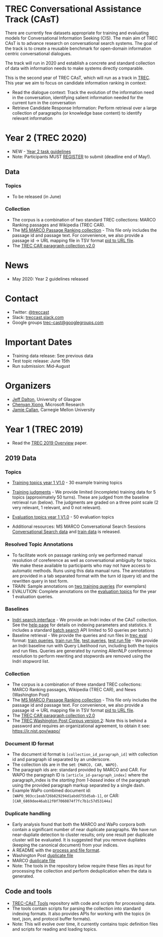 # TREC Conversational Assistance Track (CAsT) 

There are currently few datasets appropriate for training and evaluating models for Conversational Information Seeking (CIS). The main aim of TREC CAsT is to advance research on conversational search systems. The goal of the track is to create a reusable benchmark for open-domain information centric conversational dialogues. 

The track will run in 2020 and establish a concrete and standard collection of data with information needs to make systems directly comparable. 

This is the second year of TREC CAsT, which will run as a track in [TREC](https://trec.nist.gov/). This year we aim to focus on candidate information ranking in context:
* Read the dialogue context: Track the evolution of the information need in the conversation, identifying salient information needed for the current turn in the conversation
* Retrieve Candidate Response Information: Perform retrieval over a large collection of paragraphs (or knowledge base content) to identify relevant information

# Year 2 (TREC 2020)
 * NEW - [Year 2 task guidelines](https://docs.google.com/document/d/1B_NpYdl7FU4EiYeAyWJ9c_CBn-Z6hyF4Zq3XJjADBeU/edit?usp=sharing)
* Note: Participants MUST [REGISTER](https://ir.nist.gov/trecsubmit.open/application.html) to submit (deadline end of May!).

## Data 
### Topics
 * To be released (in June) 
 
### Collection
 * The corpus is a combination of two standard TREC collections: MARCO Ranking passages and Wikipedia (TREC CAR).
 * The [MS MARCO Passage Ranking collection](https://msmarco.blob.core.windows.net/msmarcoranking/collection.tar.gz) - This file only includes the passage id and passage text.  For convenience, we also provide a passage id -> URL mapping file in TSV format [pid to URL file](http://boston.lti.cs.cmu.edu/vaibhav2/cast/marco_pas_url.tsv). 
 * The [TREC CAR paragraph collection v2.0](http://trec-car.cs.unh.edu/datareleases/v2.0/paragraphCorpus.v2.0.tar.xz)

# News
 - May 2020: Year 2 guidelines released

# Contact
* Twitter: [@treccast](https://twitter.com/treccast)
* Slack: [treccast.slack.com](https://join.slack.com/t/treccast/shared_invite/enQtNDgwOTE0NTY3MDQyLTljNTM0YmZmYzY0NzJiODNiYWYyMmZjMGRmZTNlNTZlZGVhY2JiNzlkMjc0ODc3NjU0NzkzMTlhYzFmNWFkNTk)
* Google groups [trec-cast@googlegroups.com](https://groups.google.com/forum/#!forum/trec-cast)

# Important Dates
* Training data release: See previous data
* Test topic release: June 15th
* Run submission: Mid-August


# Organizers
 * [Jeff Dalton](http://www.dcs.gla.ac.uk/~jeff/), University of Glasgow
 * [Chenyan Xiong](https://www.linkedin.com/in/chenyan-xiong-4a103257/), Microsoft Research
 * [Jamie Callan](http://www.cs.cmu.edu/~callan/), Carnegie Mellon University
 
# Year 1 (TREC 2019)
* Read the [TREC 2019 Overview](https://arxiv.org/abs/2003.13624) paper. 

## 2019 Data
### Topics
 * [Training topics year 1 V1.0](https://github.com/daltonj/treccastweb/tree/master/2019/data/training) - 30 example training topics
  * [Training judgments](https://github.com/daltonj/treccastweb/blob/master/2019/data/training/train_topics_mod.qrel) - We provide limited (incomplete) training data for 5 topics (approximately 50 turns). These are judged from the baseline retrieval run (below).  The judgments are graded on a three point scale (2 very relevant, 1 relevant, and 0 not relevant). 

 * [Evaluation topics year 1 V1.0](https://github.com/daltonj/treccastweb/tree/master/2019/data/evaluation) - 50 evaluation topics
 
 * Additional resources: MS MARCO Conversational Search Sessions  [Conversational Search data](https://github.com/microsoft/MSMARCO-Conversational-Search) and [train data](https://msmarco.blob.core.windows.net/conversationalsearch/ann_session_train.tar.gz) is released.
 
### Resolved Topic Annotations
 * To facilitate work on passage ranking only we performed manual resolution of coreference as well as conversational ambiguity for topics.  We make these available to participants who may not have access to automatic methods. Runs using this data manual runs. The annotations are provided in a tab separated format with the turn id (query id) and the rewritten query in text form.
 * TRAIN: Sample annotations on [two training queries](https://github.com/daltonj/treccastweb/blob/master/2019/data/training/train_topic_sample_annotated_resolved_v1.0.tsv) (for exemplars) 
 * EVALUTION: Complete annotations on the [evaluation topics](https://github.com/daltonj/treccastweb/blob/master/2019/data/evaluation/evaluation_topics_annotated_resolved_v1.0.tsv) for the year 1 evaluation queries.  

### Baselines
 * [Indri search interface](http://boston.lti.cs.cmu.edu/Services/treccast19) - We provide an Indri index of the CAsT collection.  See the [help page](http://boston.lti.cs.cmu.edu/Services/treccast19/help-db.html) for details on indexing parameters and statistics. It includes a standard [batch search](http://boston.lti.cs.cmu.edu/Services/treccast19_batch/) API limited to 50 queries per batch.)
 * Baseline retrieval - We provide the queries and run files in [trec eval](https://github.com/usnistgov/trec_eval) format: [train queries](https://github.com/daltonj/treccastweb/blob/master/2019/data/training/train_topics.query), [train run file](http://boston.lti.cs.cmu.edu/vaibhav2/cast/train_topics.teIn), [test queries](https://github.com/daltonj/treccastweb/blob/master/2019/data/test_topics.query), [test run file](http://boston.lti.cs.cmu.edu/vaibhav2/cast/test_topics.teIn) - We provide an Indri baseline run with Query Likelihood run, including both the topics and run files. Queries are generated by running AllenNLP coreference resolution to perform rewriting and stopwords are removed using the Indri stopword list.  
 
### Collection
 * The corpus is a combination of three standard TREC collections: MARCO Ranking passages, Wikipedia (TREC CAR), and News (Washington Post)
 * The [MS MARCO Passage Ranking collection](https://msmarco.blob.core.windows.net/msmarcoranking/collection.tar.gz) - This file only includes the passage id and passage text.  For convenience, we also provide a passage id -> URL mapping file in TSV format [pid to URL file](http://boston.lti.cs.cmu.edu/vaibhav2/cast/marco_pas_url.tsv). 
 * The [TREC CAR paragraph collection v2.0](http://trec-car.cs.unh.edu/datareleases/v2.0/paragraphCorpus.v2.0.tar.xz)
 * The [TREC Washington Post Corpus version 2](https://ir.nist.gov/wapo/WashingtonPost.v2.tar.gz): Note this is behind a password and requires an organizational agreement, to obtain it see: https://ir.nist.gov/wapo/
  
### Document ID format
 * The document id format is `[collection_id_paragraph_id]` with collection id and paragraph id separated by an underscore.
 * The collection ids are in the set: `{MARCO, CAR, WAPO}`. 
 * The paragraph ids are: standard provided by MARCO and CAR. For WAPO the paragraph ID is `[article_id-paragraph_index]` where the paragraph_index is the *starting from 1-based* index of the paragraph using the provided paragraph markup separated by a single dash. 
 * Example WaPo combined document id: `[WAPO_903cc1eab726b829294d1abdd755d5ab-1]`, or CAR: `[CAR_6869dee46ab12f0f7060874f7fc7b1c57d53144a]`
 
### Duplicate handling
 * Early analysis found that both the MARCO and WaPo corpora both contain a significant number of near duplicate paragraphs. We have run near-dupliate detection to cluster results; only one result per duplicate cluster will be evaluated.  It is suggested that you remove dupliates (keeping the canonical document) from your indices.
 * A README with the [process and file format](http://boston.lti.cs.cmu.edu/Services/treccast19/duplicate_description.txt).
 * Washington Post [duplicate file](http://boston.lti.cs.cmu.edu/Services/treccast19/wapo_duplicate_list_v1.0.txt)
 * MARCO [duplicate file](http://boston.lti.cs.cmu.edu/Services/treccast19/duplicate_list_v1.0.txt)
 * Note: The tools in the repository below require these files as input for processing the collection and perform deduplication when the data is generated.
 
## Code and tools
* [TREC-CAsT Tools](https://github.com/gla-ial/trec-cast-tools) repository with code and scripts for processing data. 
* The tools contain scripts for parsing the collection into standard indexing formats. It also provides APIs for working with the topics (in text, json, and protocol buffer formats).
* Note: This will evolve over time, it currently contains topic definition files and scripts for reading and loading topics. 

